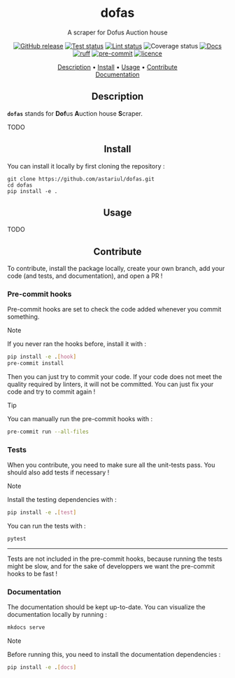 <h1 align="center">dofas</h1>
<p align="center">
A scraper for Dofus Auction house
</p>

<p align="center">
    <a href="https://github.com/astariul/dofas/releases"><img src="https://img.shields.io/github/release/astariul/dofas.svg" alt="GitHub release" /></a>
    <a href="https://github.com/astariul/dofas/actions/workflows/pytest.yaml"><img src="https://github.com/astariul/dofas/actions/workflows/pytest.yaml/badge.svg" alt="Test status" /></a>
    <a href="https://github.com/astariul/dofas/actions/workflows/lint.yaml"><img src="https://github.com/astariul/dofas/actions/workflows/lint.yaml/badge.svg" alt="Lint status" /></a>
    <img src="https://gist.githubusercontent.com/astariul/9fa9f960c5aabc529ec2cfa3e8f52553/raw/coverage.svg" alt="Coverage status" />
    <a href="https://astariul.github.io/dofas"><img src="https://img.shields.io/website?down_message=failing&label=docs&up_color=green&up_message=passing&url=https%3A%2F%2Fastariul.github.io%2Fdofas" alt="Docs" /></a>
    <br>
    <a href="https://github.com/astral-sh/ruff"><img src="https://img.shields.io/endpoint?url=https://raw.githubusercontent.com/charliermarsh/ruff/main/assets/badge/v2.json" alt="ruff" /></a>
    <a href="https://github.com/pre-commit/pre-commit"><img src="https://img.shields.io/badge/pre--commit-enabled-brightgreen?logo=pre-commit&logoColor=white" alt="pre-commit"></a>
    <a href="https://github.com/astariul/dofas/blob/main/LICENSE"><img src="https://img.shields.io/badge/License-MIT-yellow.svg" alt="licence" /></a>
</p>

<p align="center">
  <a href="#description">Description</a> •
  <a href="#install">Install</a> •
  <a href="#usage">Usage</a> •
  <a href="#contribute">Contribute</a>
  <br>
  <a href="https://astariul.github.io/dofas/" target="_blank">Documentation</a>
</p>


<h2 align="center">Description</h2>

**`dofas`** stands for **Dof**us **A**uction house **S**craper.

TODO


<h2 align="center">Install</h2>

You can install it locally by first cloning the repository :

```
git clone https://github.com/astariul/dofas.git
cd dofas
pip install -e .
```

<h2 align="center">Usage</h2>

TODO


<h2 align="center">Contribute</h2>

To contribute, install the package locally, create your own branch, add your code (and tests, and documentation), and open a PR !

### Pre-commit hooks

Pre-commit hooks are set to check the code added whenever you commit something.

> [!NOTE]  
> If you never ran the hooks before, install it with :
> ```bash
> pip install -e .[hook]
> pre-commit install
> ```

Then you can just try to commit your code. If your code does not meet the quality required by linters, it will not be committed. You can just fix your code and try to commit again !

> [!TIP]
> You can manually run the pre-commit hooks with :
> ```bash
> pre-commit run --all-files
> ```

### Tests

When you contribute, you need to make sure all the unit-tests pass. You should also add tests if necessary !

> [!NOTE]  
> Install the testing dependencies with :
> ```bash
> pip install -e .[test]
> ```

You can run the tests with :

```bash
pytest
```

---

Tests are not included in the pre-commit hooks, because running the tests might be slow, and for the sake of developpers we want the pre-commit hooks to be fast !

### Documentation

The documentation should be kept up-to-date. You can visualize the documentation locally by running :

```bash
mkdocs serve
```

> [!NOTE]  
> Before running this, you need to install the documentation dependencies :
> ```bash
> pip install -e .[docs]
> ```

